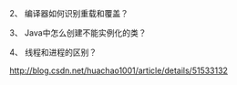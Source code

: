 2、 编译器如何识别重载和覆盖？

3、  Java中怎么创建不能实例化的类？

4、  线程和进程的区别？

http://blog.csdn.net/huachao1001/article/details/51533132


